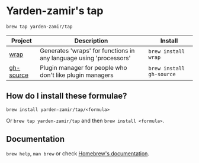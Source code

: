 # Yarden-zamir's tap
`brew tap yarden-zamir/tap`

<!-- project_table_start -->
| Project                                                | Description                                                        | Install                  |
| ------------------------------------------------------ | ------------------------------------------------------------------ | ------------------------ |
| [wrap](https://github.com/Yarden-zamir/WRAP)           | Generates 'wraps' for functions in any language using 'processors' | `brew install wrap`      |
| [gh-source](https://github.com/Yarden-zamir/gh-source) | Plugin manager for people who don't like plugin managers           | `brew install gh-source` |
<!-- project_table_end -->

## How do I install these formulae?

`brew install yarden-zamir/tap/<formula>`

Or `brew tap yarden-zamir/tap` and then `brew install <formula>`.

## Documentation

`brew help`, `man brew` or check [Homebrew's documentation](https://docs.brew.sh).
